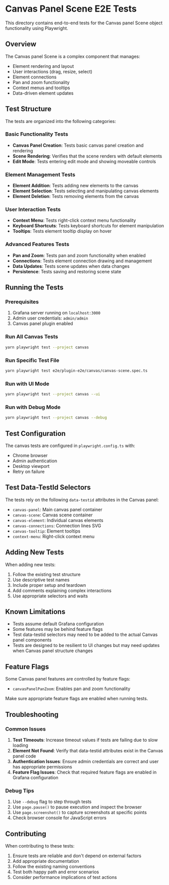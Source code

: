 # Canvas Panel Scene E2E Tests

This directory contains end-to-end tests for the Canvas panel Scene object functionality using Playwright.

## Overview

The Canvas panel Scene is a complex component that manages:

- Element rendering and layout
- User interactions (drag, resize, select)
- Element connections
- Pan and zoom functionality
- Context menus and tooltips
- Data-driven element updates

## Test Structure

The tests are organized into the following categories:

### Basic Functionality Tests

- **Canvas Panel Creation**: Tests basic canvas panel creation and rendering
- **Scene Rendering**: Verifies that the scene renders with default elements
- **Edit Mode**: Tests entering edit mode and showing moveable controls

### Element Management Tests

- **Element Addition**: Tests adding new elements to the canvas
- **Element Selection**: Tests selecting and manipulating canvas elements
- **Element Deletion**: Tests removing elements from the canvas

### User Interaction Tests

- **Context Menu**: Tests right-click context menu functionality
- **Keyboard Shortcuts**: Tests keyboard shortcuts for element manipulation
- **Tooltips**: Tests element tooltip display on hover

### Advanced Features Tests

- **Pan and Zoom**: Tests pan and zoom functionality when enabled
- **Connections**: Tests element connection drawing and management
- **Data Updates**: Tests scene updates when data changes
- **Persistence**: Tests saving and restoring scene state

## Running the Tests

### Prerequisites

1. Grafana server running on `localhost:3000`
2. Admin user credentials: `admin/admin`
3. Canvas panel plugin enabled

### Run All Canvas Tests

```bash
yarn playwright test --project canvas
```

### Run Specific Test File

```bash
yarn playwright test e2e/plugin-e2e/canvas/canvas-scene.spec.ts
```

### Run with UI Mode

```bash
yarn playwright test --project canvas --ui
```

### Run with Debug Mode

```bash
yarn playwright test --project canvas --debug
```

## Test Configuration

The canvas tests are configured in `playwright.config.ts` with:

- Chrome browser
- Admin authentication
- Desktop viewport
- Retry on failure

## Test Data-TestId Selectors

The tests rely on the following `data-testid` attributes in the Canvas panel:

- `canvas-panel`: Main canvas panel container
- `canvas-scene`: Canvas scene container
- `canvas-element`: Individual canvas elements
- `canvas-connections`: Connection lines SVG
- `canvas-tooltip`: Element tooltips
- `context-menu`: Right-click context menu

## Adding New Tests

When adding new tests:

1. Follow the existing test structure
2. Use descriptive test names
3. Include proper setup and teardown
4. Add comments explaining complex interactions
5. Use appropriate selectors and waits

## Known Limitations

- Tests assume default Grafana configuration
- Some features may be behind feature flags
- Test data-testid selectors may need to be added to the actual Canvas panel components
- Tests are designed to be resilient to UI changes but may need updates when Canvas panel structure changes

## Feature Flags

Some Canvas panel features are controlled by feature flags:

- `canvasPanelPanZoom`: Enables pan and zoom functionality

Make sure appropriate feature flags are enabled when running tests.

## Troubleshooting

### Common Issues

1. **Test Timeouts**: Increase timeout values if tests are failing due to slow loading
2. **Element Not Found**: Verify that data-testid attributes exist in the Canvas panel code
3. **Authentication Issues**: Ensure admin credentials are correct and user has appropriate permissions
4. **Feature Flag Issues**: Check that required feature flags are enabled in Grafana configuration

### Debug Tips

1. Use `--debug` flag to step through tests
2. Use `page.pause()` to pause execution and inspect the browser
3. Use `page.screenshot()` to capture screenshots at specific points
4. Check browser console for JavaScript errors

## Contributing

When contributing to these tests:

1. Ensure tests are reliable and don't depend on external factors
2. Add appropriate documentation
3. Follow the existing naming conventions
4. Test both happy path and error scenarios
5. Consider performance implications of test actions
